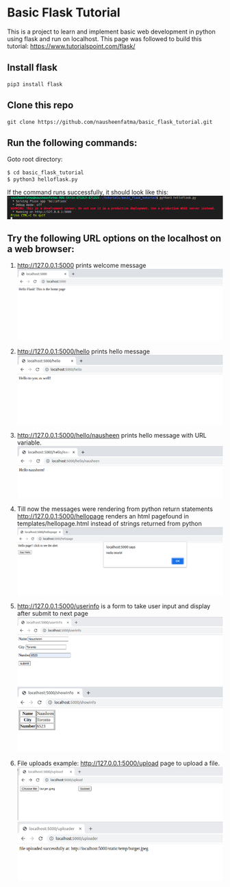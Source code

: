 # Basic Flask Tutorial
This is a project to learn and implement basic web development in python using flask and run on localhost.
This page was followed to build this tutorial: https://www.tutorialspoint.com/flask/

## Install flask

```
pip3 install flask
```

## Clone this repo

```
git clone https://github.com/nausheenfatma/basic_flask_tutorial.git
```

## Run the following commands:

Goto root directory:

```
$ cd basic_flask_tutorial
$ python3 helloflask.py
```

If the command runs successfully, it should look like this:
![Alt text](snippets/flask_command_line.png)


## Try the following URL options on the localhost on a web browser:

1. http://127.0.0.1:5000 prints welcome message
![Alt text](snippets/root.png)

2. http://127.0.0.1:5000/hello prints hello message 
![Alt text](snippets/hello.png)

3. http://127.0.0.1:5000/hello/nausheen prints hello message with URL variable. 
![Alt text](snippets/hellonausheen.png)

4. Till now the messages were rendering from python return statements 
http://127.0.0.1:5000/hellopage renders an html pagefound in templates/hellopage.html instead of strings returned from python
![Alt text](snippets/hellopage.png)

5. http://127.0.0.1:5000/userinfo is a form to take user input and display after submit to next page
![Alt text](snippets/userinfo.png)
![Alt text](snippets/showinfo.png)

6. File uploads example: http://127.0.0.1:5000/upload page to upload a file. 
![Alt text](snippets/upload.png)
![Alt text](snippets/uploader.png)

